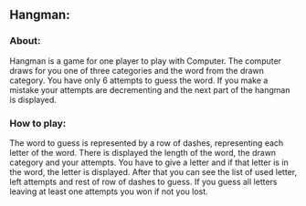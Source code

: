 ## Hangman:

### About:
Hangman is a game for one player to play with Computer. The computer draws for you one of three categories and the word from the drawn category. You have only 6 attempts to guess the word. If you make a mistake your attempts are decrementing and the next part of the hangman is displayed.


### How to play:
The word to guess is represented by a row of dashes, representing each letter of the word. There is displayed the length of the word, the drawn category and your attempts. You have to give a letter and if that letter is in the  word, the letter is displayed. After that you can see the list of used letter, left attempts and rest of row of dashes to guess. If you guess all letters leaving at least one attempts you won if not you lost.